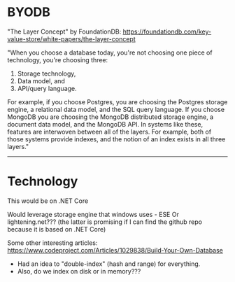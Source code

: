 # BYODB

"The Layer Concept" by FoundationDB: https://foundationdb.com/key-value-store/white-papers/the-layer-concept

"When you choose a database today, you're not choosing one piece of technology, you're choosing three: 

1. Storage technology, 
2. Data model, and 
3. API/query language.
 
For example, if you choose Postgres, you are choosing the Postgres storage engine, a relational data model, and the SQL query language. If you choose MongoDB you are choosing the MongoDB distributed storage engine, a document data model, and the MongoDB API. In systems like these, features are interwoven between all of the layers. For example, both of those systems provide indexes, and the notion of an index exists in all three layers."

---

# Technology

This would be on .NET Core

Would leverage storage engine that windows uses - ESE 
Or lightening.net??? (the latter is promising if I can find the github repo because it is based on .NET Core)

Some other interesting articles:
https://www.codeproject.com/Articles/1029838/Build-Your-Own-Database


- Had an idea to "double-index" (hash and range) for everything.
- Also, do we index on disk or in memory???  


